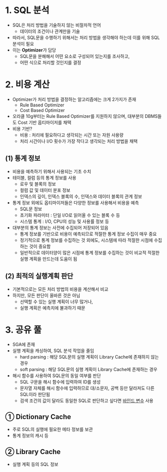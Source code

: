 # 1. SQL 분석
- SQL은 처리 방법을 기술하지 않는 비절차적 언어
	- 데이터의 조건이나 관계만을 기술 
- 따라서, SQL문을 수행하기 위해서는 처리 방법을 생각해야 하는데 이를 위해 SQL 분석이 필요 
- 이는 **Optimizer**가 담당 
	- SQL문을 분해해서 어떤 요소로 구성되어 있는지를 조사하고,
    - 어떤 식으로 처리할 것인지를 결정 
# 2. 비용 계산
- Optimizer가 처리 방법을 결정하는 알고리즘에는 크게 2가지가 존재
	- Rule Based Optimizer
    - Cost Based Optimizer
- 오라클 10g부터는 Rule Based Optimizer를 지원하지 않으며, 대부분의 DBMS들도 Cost 기반 옵티마이저를 채택
- 비용 기반?
	- 비용 : 처리에 필요하다고 생각되는 시간 또는 자원 사용량 
    - 처리 시간이나 I/O 횟수가 가장 작다고 생각되는 처리 방법을 채택
## (1) 통계 정보
- 비용을 예측하기 위해서 사용되는 기초 수치
- 테이블, 컬럼 등의 통계 정보를 사용
	- 로우 및 블록의 정보
    - 컬럼 값 및 데이터 분포 정보
    - 인덱스의 깊이, 인덱스 블록의 수, 인덱스와 데이터 블록의 관계 정보
- 통계 정보 외에도 옵티마이저들은 다양한 정보를 사용해서 비용을 예측
	- SQL문 정보
    - 초기화 파라미터 : 단일 I/O로 읽어올 수 있는 블록 수 등
    - 시스템 통계 : I/O, CPU의 성능 및 사용률 정보 등
- 대부분의 통계 정보는 사전에 수집되어 저장되어 있음 
	- 통계 정보를 기반으로 비용이 예측되므로 적절한 통계 정보 수집이 매우 중요
    - 정기적으로 통계 정보를 수집하는 것 외에도, 시스템에 따라 적절한 시점에 수집하는 것이 중요함
    - 일반적으로 데이터양이 많은 시점에 통계 정보를 수집하는 것이 비교적 적절한 실행 계획을 만드는데 도움이 됨 
## (2) 최적의 실행계획 판단
- 기본적으로는 모든 처리 방법의 비용을 계산해서 비교
- 하지만, 모든 판단이 올바른 것은 아님
	- 선택할 수 있는 실행 계획이 너무 많거나,
    - 실행 계획은 예측치에 불과하기 때문 
# 3. 공유 풀
- SGA에 존재 
- 실행 계획을 캐싱하여, SQL 분석 작업을 줄임 
	- hard parsing : 해당 SQL문의 실행 계획이 Library Cache에 존재하지 않는 경우
    - soft parsing : 해당 SQL문의 실행 계획이 Library Cache에 존재하는 경우 
- 해시 함수를 사용하여 SQL문의 동일 여부를 판단
	- SQL 구문을 해시 함수에 입력하여 ID를 생성
    - 문자열 자체를 해시 함수에 입력하므로 대/소문자, 공백 등만 달라져도 다른 SQL이라 판단됨
    - 검색 조건의 값이 달라도 동일한 SQL로 판단하고 싶다면 <u>바인드 변수</u> 사용 
## ➀ Dictionary Cache
- 주로 SQL의 실행에 필요한 메타 정보를 보관 
- 통계 정보의 캐시 등 
## ➁ Library Cache
- 실행 계획 등의 SQL 정보 